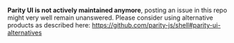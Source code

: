 **Parity UI is not actively maintained anymore**, posting an issue in this repo might very well remain unanswered.
Please consider using alternative products as described here: https://github.com/parity-js/shell#parity-ui-alternatives
